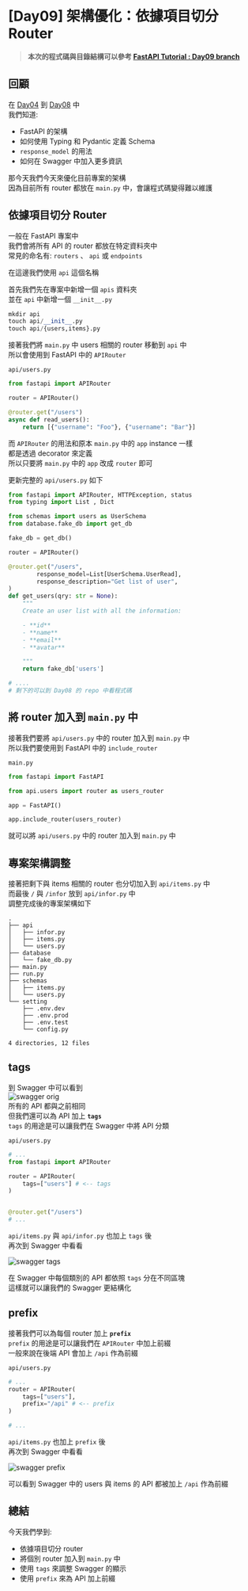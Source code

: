 # [Day09] 架構優化：依據項目切分 Router

> **本次的程式碼與目錄結構可以參考 [FastAPI Tutorial : Day09 branch](https://github.com/jason810496/iThome2023-FastAPI-Tutorial/tree/Day09)** <br>

## 回顧

在 [Day04](https://github.com/jason810496/iThome2023-FastAPI-Tutorial/tree/Day04) 到 [Day08](https://github.com/jason810496/iThome2023-FastAPI-Tutorial/tree/Day08) 中 <br>
我們知道:
- FastAPI 的架構
- 如何使用 Typing 和 Pydantic 定義 Schema
- `response_model` 的用法
- 如何在 Swagger 中加入更多資訊


那今天我們今天來優化目前專案的架構 <br>
因為目前所有 router 都放在 `main.py` 中，會讓程式碼變得難以維護 <br>

## 依據項目切分 Router

一般在 FastAPI 專案中 <br>
我們會將所有 API 的 router 都放在特定資料夾中 <br>
常見的命名有: `routers` 、 `api` 或 `endpoints` <br>

在這邊我們使用 `api` 這個名稱 <br>

首先我們先在專案中新增一個 `apis` 資料夾 <br>
並在 `api` 中新增一個 `__init__.py` <br>
```python
mkdir api
touch api/__init__.py
touch api/{users,items}.py
```

接著我們將 `main.py` 中 users 相關的 router 移動到 `api` 中 
<br>
所以會使用到 FastAPI 中的 `APIRouter` <br>

`api/users.py`
```python
from fastapi import APIRouter

router = APIRouter()

@router.get("/users")
async def read_users():
    return [{"username": "Foo"}, {"username": "Bar"}]
```
而 `APIRouter` 的用法和原本 `main.py` 中的 `app` instance 一樣 <br>
都是透過 decorator 來定義 <br>
所以只要將 `main.py` 中的 `app` 改成 `router` 即可 <br>

更新完整的 `api/users.py` 如下
```python
from fastapi import APIRouter, HTTPException, status
from typing import List , Dict

from schemas import users as UserSchema
from database.fake_db import get_db

fake_db = get_db()

router = APIRouter()

@router.get("/users", 
        response_model=List[UserSchema.UserRead],
        response_description="Get list of user",  
)
def get_users(qry: str = None):
    """
    Create an user list with all the information:

    - **id**
    - **name**
    - **email**
    - **avatar**

    """
    return fake_db['users']

# ....
# 剩下的可以到 Day08 的 repo 中看程式碼
```


## 將 router 加入到 `main.py` 中

接著我們要將 `api/users.py` 中的 router 加入到 `main.py` 中 <br>
所以我們要使用到 FastAPI 中的 `include_router` <br>

`main.py`
```python
from fastapi import FastAPI 

from api.users import router as users_router

app = FastAPI()

app.include_router(users_router)
```
就可以將 `api/users.py` 中的 router 加入到 `main.py` 中 <br>

## 專案架構調整

接著把剩下與 items 相關的 router 也分切加入到 `api/items.py` 中 <br>
而最後 `/` 與 `/infor` 放到 `api/infor.py` 中 <br>
調整完成後的專案架構如下 <br>

```
.
├── api
│   ├── infor.py
│   ├── items.py
│   └── users.py
├── database
│   └── fake_db.py
├── main.py
├── run.py
├── schemas
│   ├── items.py
│   └── users.py
└── setting
    ├── .env.dev
    ├── .env.prod
    ├── .env.test
    └── config.py

4 directories, 12 files
```

## tags 

到 Swagger 中可以看到 <br>
![swagger orig](https://raw.githubusercontent.com/jason810496/iThome2023-FastAPI-Tutorial/Images/assets/Day09/swagger-orig.png)<br>
所有的 API 都與之前相同 <br>
但我們還可以為 API 加上 **`tags`** <br>
`tags` 的用途是可以讓我們在 Swagger 中將 API 分類 <br>

`api/users.py`
```python
# ...
from fastapi import APIRouter

router = APIRouter(
    tags=["users"] # <-- tags
)


@router.get("/users")
# ...
```

`api/items.py` 與 `api/infor.py` 也加上 `tags` 後 <br>
再次到 Swagger 中看看 <br>

![swagger tags](https://raw.githubusercontent.com/jason810496/iThome2023-FastAPI-Tutorial/Images/assets/Day09/swagger-tags.png)<br>

在 Swagger 中每個類別的 API 都依照 `tags` 分在不同區塊 <br>
這樣就可以讓我們的 Swagger 更結構化 <br>

## prefix

接著我們可以為每個 router 加上 **`prefix`** <br>
`prefix` 的用途是可以讓我們在 `APIRouter` 中加上前綴 <br>
一般來說在後端 API 會加上 `/api` 作為前綴 <br>

`api/users.py`
```python
# ...
router = APIRouter(
    tags=["users"],
    prefix="/api" # <-- prefix
)

# ...
```

`api/items.py` 也加上 `prefix` 後 <br>
再次到 Swagger 中看看 <br>

![swagger prefix](https://raw.githubusercontent.com/jason810496/iThome2023-FastAPI-Tutorial/Images/assets/Day09/swagger-prefix.png)<br>

可以看到 Swagger 中的 users 與 items 的 API 都被加上 `/api` 作為前綴 <br>

## 總結

今天我們學到:
- 依據項目切分 router
- 將個別 router 加入到 `main.py` 中
- 使用 `tags` 來調整 Swagger 的顯示
- 使用 `prefix` 來為 API 加上前綴